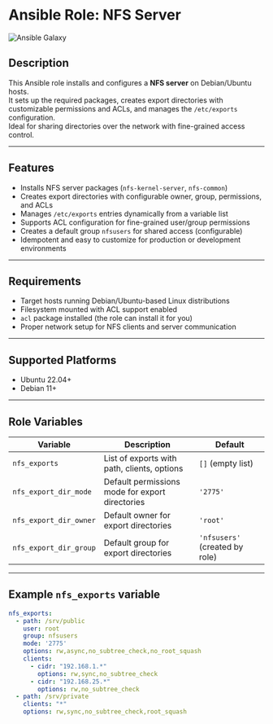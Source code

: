 # Ansible Role: NFS Server

![Ansible Galaxy](https://img.shields.io/badge/Ansible--Galaxy-nfs--server-blue?style=flat-square)

## Description

This Ansible role installs and configures a **NFS server** on Debian/Ubuntu hosts.  
It sets up the required packages, creates export directories with customizable permissions and ACLs, and manages the `/etc/exports` configuration.  
Ideal for sharing directories over the network with fine-grained access control.

---

## Features

- Installs NFS server packages (`nfs-kernel-server`, `nfs-common`)
- Creates export directories with configurable owner, group, permissions, and ACLs
- Manages `/etc/exports` entries dynamically from a variable list
- Supports ACL configuration for fine-grained user/group permissions
- Creates a default group `nfsusers` for shared access (configurable)
- Idempotent and easy to customize for production or development environments

---

## Requirements

- Target hosts running Debian/Ubuntu-based Linux distributions
- Filesystem mounted with ACL support enabled
- `acl` package installed (the role can install it for you)
- Proper network setup for NFS clients and server communication

---

## Supported Platforms

- Ubuntu 22.04+
- Debian 11+

---

## Role Variables

| Variable            | Description                                   | Default                       |
|---------------------|-----------------------------------------------|-------------------------------|
| `nfs_exports`       | List of exports with path, clients, options   | `[]` (empty list)             |
| `nfs_export_dir_mode` | Default permissions mode for export directories | `'2775'`                      |
| `nfs_export_dir_owner` | Default owner for export directories           | `'root'`                     |
| `nfs_export_dir_group` | Default group for export directories           | `'nfsusers'` (created by role) |

---

## Example `nfs_exports` variable

```yaml
nfs_exports:
  - path: /srv/public
    user: root
    group: nfsusers
    mode: '2775'
    options: rw,async,no_subtree_check,no_root_squash
    clients:
      - cidr: "192.168.1.*"
        options: rw,sync,no_subtree_check
      - cidr: "192.168.25.*"
        options: rw,no_subtree_check
  - path: /srv/private
    clients: "*"
    options: rw,sync,no_subtree_check,root_squash
```